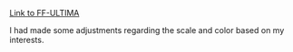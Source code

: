 <a href="https://github.com/soulhotel/FF-ULTIMA/tree/main"> Link to FF-ULTIMA</a>
<p>I had made some adjustments regarding the scale and color based on my interests.<p>
